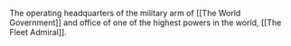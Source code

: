 The operating headquarters of the military arm of [[The World Government]] and office of one of the highest powers in the world, [[The Fleet Admiral]].
